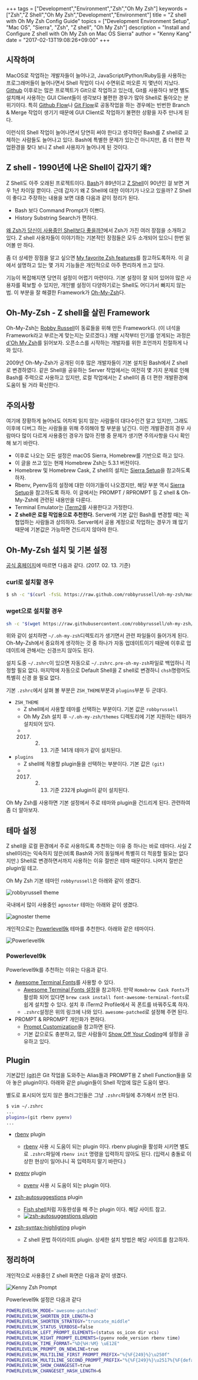 +++
tags = ["Development","Environment","Zsh","Oh My Zsh"]
keywords = ["Zsh","Z Shell","Oh My Zsh","Development","Environment"]
title = "Z shell with Oh My Zsh Config Guide"
topics = ["Development Environment Setup", "Mac OS", "Sierra", "Zsh", "Z shell", "Oh My Zsh"]
description = "Install and Configure Z shell with Oh My Zsh on Mac OS Sierra"
author = "Kenny Kang"
date = "2017-02-13T19:08:26+09:00"
+++

## 시작하며
MacOS로 작업하는 개발자들이 늘어나고, JavaScript/Python/Ruby등을 사용하는 프로그래머들이 늘어나면서 Shell 작업이 다시 수면위로 떠오른 지 몇년이 지났다. [Github](https://github.com) 이후로는 많은 프로젝트가 Git으로 작업하고 있는데, Git를 사용하다 보면 별도 설치해서 사용하는 GUI Client들이 생각보다 불편한 경우가 많아 Shell로 돌아오는 분위기이다. 특히 [Github Flow](https://guides.github.com/introduction/flow/)나 [Git Flow](http://jeffkreeftmeijer.com/2010/why-arent-you-using-git-flow/)로 공동작업을 하는 경우에는 빈번한 Branch &amp; Merge 작업이 생기기 때문에 GUI Client로 작업하기 불편한 상황을 자주 만나게 된다.

이런식의 Shell 작업이 늘어나면서 당연히 써야 한다고 생각하던 Bash를 Z shell로 교체하는 사람들도 늘어나고 있다. Bash에 특별한 문제가 있는건 아니지만, 좀 더 편한 작업환경을 찾다 보니 Z shell 사용자가 늘어나게 된 것이다.

## Z shell - 1990년에 나온 Shell이 갑자기 왜?
Z Shell도 아주 오래된 프로젝트이다. [Bash](https://www.gnu.org/software/bash/)가 89년이고 [Z Shell](http://www.zsh.org)이 90년인 걸 보면 겨우 1년 차이일 뿐이다. 근데 갑자기 왜 Z Shell에 대한 이야기가 나오고 있을까?
Z Shell이 좋다고 주장하는 내용을 보면 대충 다음과 같이 정리가 된다.

* Bash 보다 Command Prompt가 이쁘다.
* History Substring Search가 편하다.

[왜 Zsh가 당신이 사용중인 Shell보다 좋을까?](http://www.slideshare.net/brendon_jag/why-zsh-is-cooler-than-your-shell)에서 Zsh가 가진 여러 장점을 소개하고 있다. Z shell 사용자들이 이야기하는 기본적인 장점들은 모두 소개되어 있으니 한번 읽어볼 만 하다.

좀 더 상세한 장점을 알고 싶으면 [My favorite Zsh features](http://code.joejag.com/2014/why-zsh.html)를 참고하도록하자. 이 글에서 설명하고 있는 몇 가지 기능들은 개인적으로 아주 편리하게 쓰고 있다.

기능이 복잡해지면 당연히 설정이 어렵기 마련이다. 기본 설정이 잘 되어 있어야 많은 사용자를 확보할 수 있지만, 개인별 설정이 다양하기로는 Shell도 어디가서 빠지지 않는 법. 이 부분을 잘 해결한 Framework가 [Oh-My-Zsh](http://ohmyz.sh/)다.

## Oh-My-Zsh - Z shell을 살린 Framework
Oh-My-Zsh는 [Robby Russell](https://www.planetargon.com/about/robby-russell)이 동료들을 위해 만든 Framework다. (이 녀석을 Framework라고 부르는게 맞는지는 모르겠다.) 개발 시작부터 인기를 얻게되는 과정은 [d'Oh My Zsh](https://medium.com/@robbyrussell/d-oh-my-zsh-af99ca54212c)를 읽어보자. 오픈소스를 시작하는 개발자를 위한 조언까지 친절하게 나와 있다.

2009년 Oh-My-Zsh가 공개된 이후 많은 개발자들이 기본 설치된 Bash에서 Z shell로 변경하였다. 같은 Shell을 공유하는 Server 작업에서는 여전히 몇 가지 문제로 인해 Bash를 주력으로 사용하고 있지만, 로컬 작업에서는 Z shell이 좀 더 편한 개발환경에 도움이 될 거라 확신한다.

## 주의사항
여기에 장황하게 늘어놔도 어차피 읽지 않는 사람들이 대다수인건 알고 있지만, 그래도 이후에 디버그 하는 사람들을 위해 주의해야 할 부분을 남긴다. 이런 개발환경의 경우 사람마다 많이 다르게 사용중인 경우가 많아 진행 중 문제가 생기면 주의사항을 다시 확인해 보기 바란다.

* 이후로 나오는 모든 설정은 macOS Sierra, Homebrew를 기반으로 하고 있다.
* 이 글을 쓰고 있는 현재 Homebrew Zsh는 5.3.1 버전이다.
* Homebrew 및 Homebrew Cask, Z shell의 설치는 [Sierra Setup](http://blog.funspaces.org/2016/12/09/sierra-setup/)을 참고하도록 하자.
* Rbenv, Pyenv등의 설정에 대한 이야기들이 나오겠지만, 해당 부분 역시 [Sierra Setup](http://blog.funspaces.org/2016/12/09/sierra-setup/)을 참고하도록 하자. 이 글에서는 PROMPT / RPROMPT 등 Z shell &amp; Oh-My-Zsh에 관련된 내용만을 다룬다.
* Terminal Emulator는 [iTerm2](https://iterm2.com)를 사용한다고 가정한다.
* **Z shell은 로컬 작업용으로 추천한다.** Server에 기본 값인 Bash를 변경할 때는 꼭 협업하는 사람들과 상의하자. Server에서 공용 계정으로 작업하는 경우가 꽤 많기 때문에 기본값은 가능하면 건드리지 않아야 한다.

## Oh-My-Zsh 설치 및 기본 설정
[공식 홈페이지](http://ohmyz.sh)에 따르면 다음과 같다. (2017. 02. 13. 기준)

### curl로 설치할 경우
```sh
$ sh -c "$(curl -fsSL https://raw.github.com/robbyrussell/oh-my-zsh/master/tools/install.sh)"
```

### wget으로 설치할 경우
```sh
sh -c "$(wget https://raw.githubusercontent.com/robbyrussell/oh-my-zsh/master/tools/install.sh -O -)"
```

위와 같이 설치하면 ```~/.oh-my-zsh```디렉토리가 생기면서 관련 파일들이 들어가게 된다. Oh-My-Zsh에서 중요하게 생각하는 것 중 하나가 자동 업데이트이기 때문에 이후로 업데이트에 관해서는 신경쓰지 않아도 된다.

설치 도중 ```~/.zshrc```이 있으면 자동으로 ```~/.zshrc.pre-oh-my-zsh```파일로 백업하니 걱정할 필요 없다. 마지막에 자동으로 Default Shell을 Z shell로 변경하니 ```chsh```명령어도 특별히 신경 쓸 필요 없다.

기본 ```.zshrc```에서 살펴 볼 부분은 ```ZSH_THEME```부분과 ```plugins```부분 두 군데다.

* ```ZSH_THEME```
	* Z shell에서 사용할 테마를 선택하는 부분이다. 기본 값은 ```robbyrussell```
	* Oh My Zsh 설치 후 ```~/.oh-my-zsh/themes``` 디렉토리에 기본 지원하는 테마가 설치되어 있다.
	* 2017. 02. 13. 기준 141개 테마가 같이 설치된다.
* ```plugins```
	* Z shell에 적용할 plugin들을 선택하는 부분이다. 기본 값은 ```(git)```
	* 2017. 02. 13. 기준 232개 plugin이 같이 설치된다.

Oh My Zsh를 사용하면 기본 설정에서 주로 테마와 plugin을 건드리게 된다. 관련하여 좀 더 알아보자.

## 테마 설정
Z shell을 로컬 환경에서 주로 사용하도록 추천하는 이유 중 하나는 바로 테마다. 사실 Z shell이라는 익숙하지 않은(비록 Bash와 거의 동일해서 특별히 더 적응할 필요는 없다지만.) Shell로 변경하면서까지 사용하는 이유 절반은 테마 때문이다. 나머지 절반은 plugin일 테고.

Oh My Zsh 기본 테마인 ```robbyrussell```은 아래와 같이 생겼다.

![robbyrussell theme](https://cloud.githubusercontent.com/assets/2618447/6316876/710cbb8c-ba03-11e4-90b3-0315d72f270c.jpg)

국내에서 많이 사용중인 ```agnoster``` 테마는 아래와 같이 생겼다.

![agnoster theme](https://cloud.githubusercontent.com/assets/2618447/6316862/70f58fb6-ba03-11e4-82c9-c083bf9a6574.png)

개인적으로는 [Powerlevel9k](https://github.com/bhilburn/powerlevel9k) 테마를 추천한다. 아래와 같은 테마이다.

![Powerlevel9k](https://camo.githubusercontent.com/80ec23fda88d2f445906a3502690f22827336736/687474703a2f2f692e696d6775722e636f6d2f777942565a51792e676966)

### Powerlevel9k
Powerlevel9k를 추천하는 이유는 다음과 같다.

* [Awesome Terminal Fonts](https://github.com/gabrielelana/awesome-terminal-fonts)를 사용할 수 있다.
	* [Awesome Terminal Fonts 설정](https://github.com/bhilburn/powerlevel9k/wiki/Install-Instructions#option-3-install-awesome-powerline-fonts)을 참고하자. 만약 ```Homebrew Cask Fonts```가 활성화 되어 있다면 ```brew cask install font-awesome-terminal-fonts```로 쉽게 설치할 수 있다. 설치 후 iTerm2 Profile에서 꼭 폰트를 바꿔주도록 하자.
	* ```.zshrc```설정은 위의 링크에 나와 있다. ```awesome-patched```로 설정해 주면 된다.
* PROMPT &amp; RPROMPT 개인화가 편하다.
	* [Prompt Customization](https://github.com/bhilburn/powerlevel9k#prompt-customization)을 참고하면 된다.
	* 기본 값으로도 충분하고, 많은 사람들이 [Show Off Your Coding](https://github.com/bhilburn/powerlevel9k/wiki/Show-Off-Your-Config)에 설정을 공유하고 있다.

## Plugin
기본값인 [(git)](https://github.com/robbyrussell/oh-my-zsh/wiki/Plugin:git)은 Git 작업을 도와주는 Alias들과 PROMPT용 Z shell Function들을 모아 놓은 plugin이다. 아래와 같은 plugin들이 Shell 작업에 많은 도움이 됐다.

별도로 표시되어 있지 않은 플러그인들은 그냥 ```.zshrc```파일에 추가해서 쓰면 된다.

```sh
$ vim ~/.zshrc
...
plugins=(git rbenv pyenv)
...
```

* [rbenv](https://github.com/robbyrussell/oh-my-zsh/blob/master/plugins/rbenv/rbenv.plugin.zsh) plugin
	* [rbenv](https://github.com/rbenv/rbenv) 사용 시 도움이 되는 plugin 이다. rbenv plugin을 활성화 시키면 별도로 ```.zshrc```파일에 ```rbenv init``` 명령을 입력하지 않아도 된다. (입력시 충돌로 이상한 현상이 일어나니 꼭 입력하지 말기 바란다.)
* [pyenv](https://github.com/robbyrussell/oh-my-zsh/wiki/Plugins#pyenv) plugin
	* [pyenv](https://github.com/yyuu/pyenv) 사용 시 도움이 되는 plugin 이다.
* [zsh-autosuggestions](https://github.com/zsh-users/zsh-autosuggestions) plugin
	* [Fish shell](http://www.fishshell.com/)처럼 자동완성을 해 주는 plugin 이다. 해당 사이트 참고.
	* [![zsh-autosuggestions plugin][2]][1]
* [zsh-syntax-highligting](https://github.com/zsh-users/zsh-syntax-highlighting) plugin
	* Z shell 문법 하이라이트 plugin. 상세한 설치 방법은 해당 사이트를 참고하자.

  [1]: https://asciinema.org/a/37390
  [2]: https://camo.githubusercontent.com/8135e25b744f29e5fd83964eded4bd255aa1da74/68747470733a2f2f61736369696e656d612e6f72672f612f33373339302e706e67

## 정리하며
개인적으로 사용중인 Z shell 화면은 다음과 같이 생겼다.

![Kenny Zsh Prompt](/images/zsh_config/powerlevel9k.png)

Powerlevel9k 설정은 다음과 같다

```sh
POWERLEVEL9K_MODE='awesome-patched'
POWERLEVEL9K_SHORTEN_DIR_LENGTH=3
POWERLEVEL9K_SHORTEN_STRATEGY="truncate_middle"
POWERLEVEL9K_STATUS_VERBOSE=false
POWERLEVEL9K_LEFT_PROMPT_ELEMENTS=(status os_icon dir vcs)
POWERLEVEL9K_RIGHT_PROMPT_ELEMENTS=(pyenv node_version rbenv time)
POWERLEVEL9K_TIME_FORMAT="%D{%H:%M} \uE12E"
POWERLEVEL9K_PROMPT_ON_NEWLINE=true
POWERLEVEL9K_MULTILINE_FIRST_PROMPT_PREFIX="%{%F{249}%}\u250f"
POWERLEVEL9K_MULTILINE_SECOND_PROMPT_PREFIX="%{%F{249}%}\u2517%{%F{default}%} "
POWERLEVEL9K_SHOW_CHANGESET=true
POWERLEVEL9K_CHANGESET_HASH_LENGTH=6
```

